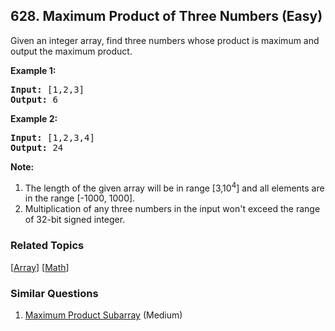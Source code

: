 <!--|This file generated by command(leetcode description); DO NOT EDIT.    |-->
<!--+----------------------------------------------------------------------+-->
<!--|@author    Openset <openset.wang@gmail.com>                           |-->
<!--|@link      https://github.com/openset                                 |-->
<!--|@home      https://github.com/openset/leetcode                        |-->
<!--+----------------------------------------------------------------------+-->

## 628. Maximum Product of Three Numbers (Easy)

<p>Given an integer array, find three numbers whose product is maximum and output the maximum product.</p>

<p><b>Example 1:</b><br />
<pre>
<b>Input:</b> [1,2,3]
<b>Output:</b> 6
</pre>
</p>

<p><b>Example 2:</b><br />
<pre>
<b>Input:</b> [1,2,3,4]
<b>Output:</b> 24
</pre>
</p>

<p><b>Note:</b><br>
<ol>
<li>The length of the given array will be in range [3,10<sup>4</sup>] and all elements are in the range [-1000, 1000].</li>
<li>Multiplication of any three numbers in the input won't exceed the range of 32-bit signed integer.</li>
</ol>
</p>

### Related Topics
  [[Array](https://github.com/openset/leetcode/tree/master/tag/array/README.md)]
  [[Math](https://github.com/openset/leetcode/tree/master/tag/math/README.md)]

### Similar Questions
  1. [Maximum Product Subarray](https://github.com/openset/leetcode/tree/master/problems/maximum-product-subarray) (Medium)
